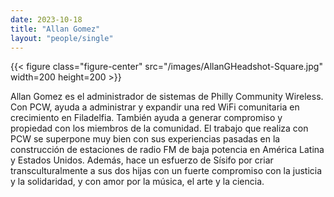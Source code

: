 ```yaml
---
date: 2023-10-18
title: "Allan Gomez"
layout: "people/single"
---
```


{{< figure class="figure-center" src="/images/AllanGHeadshot-Square.jpg" width=200 height=200 >}}  

Allan Gomez es el administrador de sistemas de Philly Community Wireless. Con PCW, ayuda a administrar y expandir una red WiFi comunitaria en crecimiento en Filadelfia. También ayuda a generar compromiso y propiedad con los miembros de la comunidad. El trabajo que realiza con PCW se superpone muy bien con sus experiencias pasadas en la construcción de estaciones de radio FM de baja potencia en América Latina y Estados Unidos. Además, hace un esfuerzo de Sísifo por criar transculturalmente a sus dos hijas con un fuerte compromiso con la justicia y la solidaridad, y con amor por la música, el arte y la ciencia.  
